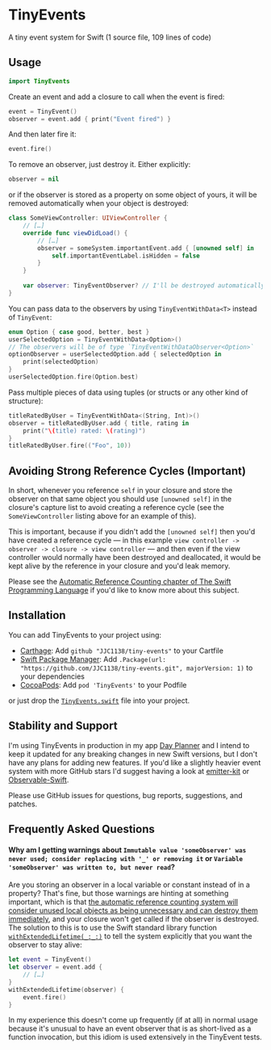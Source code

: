 # TinyEvents
A tiny event system for Swift (1 source file, 109 lines of code)

## Usage
```Swift
import TinyEvents
```

Create an event and add a closure to call when the event is fired:
```Swift
event = TinyEvent()
observer = event.add { print("Event fired") }
```

And then later fire it:
```Swift
event.fire()
```

To remove an observer, just destroy it. Either explicitly:
```Swift
observer = nil
```

or if the observer is stored as a property on some object of yours, it will be removed automatically when your object is destroyed:
```Swift
class SomeViewController: UIViewController {
    // […]
    override func viewDidLoad() {
        // […]
        observer = someSystem.importantEvent.add { [unowned self] in
            self.importantEventLabel.isHidden = false
        }
    }
    
    var observer: TinyEventObserver? // I'll be destroyed automatically with the view controller.
}
```

You can pass data to the observers by using `TinyEventWithData<T>` instead of `TinyEvent`:
```Swift
enum Option { case good, better, best }
userSelectedOption = TinyEventWithData<Option>()
// The observers will be of type `TinyEventWithDataObserver<Option>`
optionObserver = userSelectedOption.add { selectedOption in
    print(selectedOption)
}
userSelectedOption.fire(Option.best)
```

Pass multiple pieces of data using tuples (or structs or any other kind of structure):
```Swift
titleRatedByUser = TinyEventWithData<(String, Int)>()
observer = titleRatedByUser.add { title, rating in
    print("\(title) rated: \(rating)")
}
titleRatedByUser.fire(("Foo", 10))
```

## Avoiding Strong Reference Cycles (Important)

In short, whenever you reference `self` in your closure and store the observer on that same object you should use `[unowned self]` in the closure's capture list to avoid creating a reference cycle (see the `SomeViewController` listing above for an example of this).

This is important, because if you didn't add the `[unowned self]` then you'd have created a reference cycle — in this example `view controller -> observer -> closure -> view controller` — and then even if the view controller would normally have been destroyed and deallocated, it would be kept alive by the reference in your closure and you'd leak memory.

Please see the [Automatic Reference Counting chapter of The Swift Programming Language](https://developer.apple.com/library/content/documentation/Swift/Conceptual/Swift_Programming_Language/AutomaticReferenceCounting.html) if you'd like to know more about this subject.

## Installation

You can add TinyEvents to your project using:
* [Carthage](https://github.com/Carthage/Carthage): Add `github "JJC1138/tiny-events"` to your Cartfile
* [Swift Package Manager](https://swift.org/package-manager/): Add `.Package(url: "https://github.com/JJC1138/tiny-events.git", majorVersion: 1)` to your dependencies
* [CocoaPods](https://cocoapods.org/): Add `pod 'TinyEvents'` to your Podfile

or just drop the [`TinyEvents.swift`](https://raw.githubusercontent.com/JJC1138/tiny-events/master/Sources/TinyEvents.swift) file into your project.

## Stability and Support

I'm using TinyEvents in production in my app [Day Planner](https://itunes.apple.com/us/app/day-planner-organize-your-time/id1232385157?ls=1&mt=8) and I intend to keep it updated for any breaking changes in new Swift versions, but I don't have any plans for adding new features. If you'd like a slightly heavier event system with more GitHub stars I'd suggest having a look at [emitter-kit](https://github.com/aleclarson/emitter-kit) or [Observable-Swift](https://github.com/slazyk/Observable-Swift).

Please use GitHub issues for questions, bug reports, suggestions, and patches.

## Frequently Asked Questions

#### Why am I getting warnings about `Immutable value 'someObserver' was never used; consider replacing with '_' or removing it` or `Variable 'someObserver' was written to, but never read`?
Are you storing an observer in a local variable or constant instead of in a property? That's fine, but those warnings are hinting at something important, which is that [the automatic reference counting system will consider unused local objects as being unnecessary and can destroy them immediately](https://lists.swift.org/pipermail/swift-evolution/Week-of-Mon-20151207/001501.html), and your closure won't get called if the observer is destroyed. The solution to this is to use the Swift standard library function [`withExtendedLifetime(_:_:)`](https://developer.apple.com/reference/swift/1541033-withextendedlifetime) to tell the system explicitly that you want the observer to stay alive:
```Swift
let event = TinyEvent()
let observer = event.add {
    // […]
}
withExtendedLifetime(observer) {
    event.fire()
}
```
In my experience this doesn't come up frequently (if at all) in normal usage because it's unusual to have an event observer that is as short-lived as a function invocation, but this idiom is used extensively in the TinyEvent tests.
